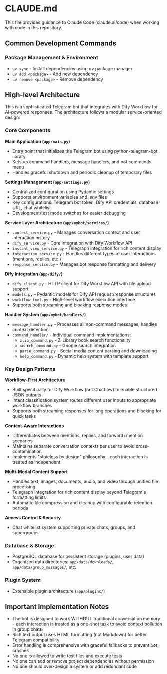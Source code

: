 # CLAUDE.md

This file provides guidance to Claude Code (claude.ai/code) when working with code in this repository.

## Common Development Commands

### Package Management & Environment
- `uv sync` - Install dependencies using uv package manager
- `uv add <package>` - Add new dependency
- `uv remove <package>` - Remove dependency

## High-level Architecture

This is a sophisticated Telegram bot that integrates with Dify Workflow for AI-powered responses. The architecture follows a modular service-oriented design:

### Core Components

**Main Application (`app/main.py`)**
- Entry point that initializes the Telegram bot using python-telegram-bot library
- Sets up command handlers, message handlers, and bot commands menu
- Handles graceful shutdown and periodic cleanup of temporary files

**Settings Management (`app/settings.py`)**
- Centralized configuration using Pydantic settings
- Supports environment variables and .env files
- Key configurations: Telegram bot token, Dify API credentials, database URL, chat whitelist
- Development/test mode switches for easier debugging

**Service Layer Architecture (`app/mybot/services/`)**
- `context_service.py` - Manages conversation context and user interaction history
- `dify_service.py` - Core integration with Dify Workflow API
- `instant_view_service.py` - Telegraph integration for rich content display
- `interaction_service.py` - Handles different types of user interactions (mentions, replies, etc.)
- `response_service.py` - Manages bot response formatting and delivery

**Dify Integration (`app/dify/`)**
- `dify_client.py` - HTTP client for Dify Workflow API with file upload support
- `models.py` - Pydantic models for Dify API request/response structures
- `workflow_tool.py` - High-level workflow execution interface
- Supports both streaming and blocking response modes

**Handler System (`app/mybot/handlers/`)**
- `message_handler.py` - Processes all non-command messages, handles context detection
- `command_handler/` - Individual command implementations:
  - `zlib_command.py` - Z-Library book search functionality
  - `search_command.py` - Google search integration
  - `parse_command.py` - Social media content parsing and downloading
  - `help_command.py` - Dynamic help system with template support

### Key Design Patterns

**Workflow-First Architecture**
- Built specifically for Dify Workflow (not Chatflow) to enable structured JSON outputs
- Intent classification system routes different user inputs to appropriate workflow branches
- Supports both streaming responses for long operations and blocking for quick tasks

**Context-Aware Interactions**  
- Differentiates between mentions, replies, and forward+mention scenarios
- Maintains separate conversation contexts per user to avoid cross-contamination
- Implements "stateless by design" philosophy - each interaction is treated as independent

**Multi-Modal Content Support**

- Handles text, images, documents, audio, and video through unified file processing
- Telegraph integration for rich content display beyond Telegram's formatting limits
- Automatic file compression and cleanup with configurable retention periods

**Access Control & Security**

- Chat whitelist system supporting private chats, groups, and supergroups

### Database & Storage
- PostgreSQL database for persistent storage (plugins, user data)
- Organized data directories: `app/data/downloads/`, `app/data/group_messages/`, etc.

### Plugin System
- Extensible plugin architecture (`app/plugins/`)

## Important Implementation Notes

- The bot is designed to work WITHOUT traditional conversation memory - each interaction is treated as a one-shot task to avoid context pollution in group chats
- Rich text output uses HTML formatting (not Markdown) for better Telegram compatibility
- Error handling is comprehensive with graceful fallbacks to prevent bot crashes
- No one is allowed to write test files and execute tests
- No one can add or remove project dependencies without permission
- No one should over-design a system or add redundant code